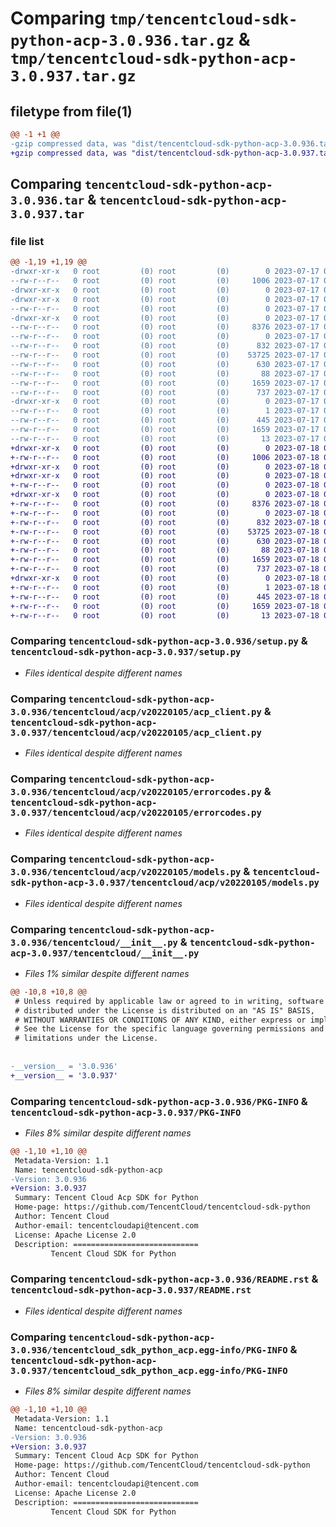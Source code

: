 # Comparing `tmp/tencentcloud-sdk-python-acp-3.0.936.tar.gz` & `tmp/tencentcloud-sdk-python-acp-3.0.937.tar.gz`

## filetype from file(1)

```diff
@@ -1 +1 @@
-gzip compressed data, was "dist/tencentcloud-sdk-python-acp-3.0.936.tar", last modified: Mon Jul 17 00:14:46 2023, max compression
+gzip compressed data, was "dist/tencentcloud-sdk-python-acp-3.0.937.tar", last modified: Tue Jul 18 00:15:43 2023, max compression
```

## Comparing `tencentcloud-sdk-python-acp-3.0.936.tar` & `tencentcloud-sdk-python-acp-3.0.937.tar`

### file list

```diff
@@ -1,19 +1,19 @@
-drwxr-xr-x   0 root         (0) root         (0)        0 2023-07-17 00:14:46.000000 tencentcloud-sdk-python-acp-3.0.936/
--rw-r--r--   0 root         (0) root         (0)     1006 2023-07-17 00:14:46.000000 tencentcloud-sdk-python-acp-3.0.936/setup.py
-drwxr-xr-x   0 root         (0) root         (0)        0 2023-07-17 00:14:46.000000 tencentcloud-sdk-python-acp-3.0.936/tencentcloud/
-drwxr-xr-x   0 root         (0) root         (0)        0 2023-07-17 00:14:46.000000 tencentcloud-sdk-python-acp-3.0.936/tencentcloud/acp/
--rw-r--r--   0 root         (0) root         (0)        0 2023-07-17 00:14:46.000000 tencentcloud-sdk-python-acp-3.0.936/tencentcloud/acp/__init__.py
-drwxr-xr-x   0 root         (0) root         (0)        0 2023-07-17 00:14:46.000000 tencentcloud-sdk-python-acp-3.0.936/tencentcloud/acp/v20220105/
--rw-r--r--   0 root         (0) root         (0)     8376 2023-07-17 00:14:46.000000 tencentcloud-sdk-python-acp-3.0.936/tencentcloud/acp/v20220105/acp_client.py
--rw-r--r--   0 root         (0) root         (0)        0 2023-07-17 00:14:46.000000 tencentcloud-sdk-python-acp-3.0.936/tencentcloud/acp/v20220105/__init__.py
--rw-r--r--   0 root         (0) root         (0)      832 2023-07-17 00:14:46.000000 tencentcloud-sdk-python-acp-3.0.936/tencentcloud/acp/v20220105/errorcodes.py
--rw-r--r--   0 root         (0) root         (0)    53725 2023-07-17 00:14:46.000000 tencentcloud-sdk-python-acp-3.0.936/tencentcloud/acp/v20220105/models.py
--rw-r--r--   0 root         (0) root         (0)      630 2023-07-17 00:14:46.000000 tencentcloud-sdk-python-acp-3.0.936/tencentcloud/__init__.py
--rw-r--r--   0 root         (0) root         (0)       88 2023-07-17 00:14:46.000000 tencentcloud-sdk-python-acp-3.0.936/setup.cfg
--rw-r--r--   0 root         (0) root         (0)     1659 2023-07-17 00:14:46.000000 tencentcloud-sdk-python-acp-3.0.936/PKG-INFO
--rw-r--r--   0 root         (0) root         (0)      737 2023-07-17 00:14:46.000000 tencentcloud-sdk-python-acp-3.0.936/README.rst
-drwxr-xr-x   0 root         (0) root         (0)        0 2023-07-17 00:14:46.000000 tencentcloud-sdk-python-acp-3.0.936/tencentcloud_sdk_python_acp.egg-info/
--rw-r--r--   0 root         (0) root         (0)        1 2023-07-17 00:14:46.000000 tencentcloud-sdk-python-acp-3.0.936/tencentcloud_sdk_python_acp.egg-info/dependency_links.txt
--rw-r--r--   0 root         (0) root         (0)      445 2023-07-17 00:14:46.000000 tencentcloud-sdk-python-acp-3.0.936/tencentcloud_sdk_python_acp.egg-info/SOURCES.txt
--rw-r--r--   0 root         (0) root         (0)     1659 2023-07-17 00:14:46.000000 tencentcloud-sdk-python-acp-3.0.936/tencentcloud_sdk_python_acp.egg-info/PKG-INFO
--rw-r--r--   0 root         (0) root         (0)       13 2023-07-17 00:14:46.000000 tencentcloud-sdk-python-acp-3.0.936/tencentcloud_sdk_python_acp.egg-info/top_level.txt
+drwxr-xr-x   0 root         (0) root         (0)        0 2023-07-18 00:15:43.000000 tencentcloud-sdk-python-acp-3.0.937/
+-rw-r--r--   0 root         (0) root         (0)     1006 2023-07-18 00:15:43.000000 tencentcloud-sdk-python-acp-3.0.937/setup.py
+drwxr-xr-x   0 root         (0) root         (0)        0 2023-07-18 00:15:43.000000 tencentcloud-sdk-python-acp-3.0.937/tencentcloud/
+drwxr-xr-x   0 root         (0) root         (0)        0 2023-07-18 00:15:43.000000 tencentcloud-sdk-python-acp-3.0.937/tencentcloud/acp/
+-rw-r--r--   0 root         (0) root         (0)        0 2023-07-18 00:15:43.000000 tencentcloud-sdk-python-acp-3.0.937/tencentcloud/acp/__init__.py
+drwxr-xr-x   0 root         (0) root         (0)        0 2023-07-18 00:15:43.000000 tencentcloud-sdk-python-acp-3.0.937/tencentcloud/acp/v20220105/
+-rw-r--r--   0 root         (0) root         (0)     8376 2023-07-18 00:15:43.000000 tencentcloud-sdk-python-acp-3.0.937/tencentcloud/acp/v20220105/acp_client.py
+-rw-r--r--   0 root         (0) root         (0)        0 2023-07-18 00:15:43.000000 tencentcloud-sdk-python-acp-3.0.937/tencentcloud/acp/v20220105/__init__.py
+-rw-r--r--   0 root         (0) root         (0)      832 2023-07-18 00:15:43.000000 tencentcloud-sdk-python-acp-3.0.937/tencentcloud/acp/v20220105/errorcodes.py
+-rw-r--r--   0 root         (0) root         (0)    53725 2023-07-18 00:15:43.000000 tencentcloud-sdk-python-acp-3.0.937/tencentcloud/acp/v20220105/models.py
+-rw-r--r--   0 root         (0) root         (0)      630 2023-07-18 00:15:43.000000 tencentcloud-sdk-python-acp-3.0.937/tencentcloud/__init__.py
+-rw-r--r--   0 root         (0) root         (0)       88 2023-07-18 00:15:43.000000 tencentcloud-sdk-python-acp-3.0.937/setup.cfg
+-rw-r--r--   0 root         (0) root         (0)     1659 2023-07-18 00:15:43.000000 tencentcloud-sdk-python-acp-3.0.937/PKG-INFO
+-rw-r--r--   0 root         (0) root         (0)      737 2023-07-18 00:15:43.000000 tencentcloud-sdk-python-acp-3.0.937/README.rst
+drwxr-xr-x   0 root         (0) root         (0)        0 2023-07-18 00:15:43.000000 tencentcloud-sdk-python-acp-3.0.937/tencentcloud_sdk_python_acp.egg-info/
+-rw-r--r--   0 root         (0) root         (0)        1 2023-07-18 00:15:43.000000 tencentcloud-sdk-python-acp-3.0.937/tencentcloud_sdk_python_acp.egg-info/dependency_links.txt
+-rw-r--r--   0 root         (0) root         (0)      445 2023-07-18 00:15:43.000000 tencentcloud-sdk-python-acp-3.0.937/tencentcloud_sdk_python_acp.egg-info/SOURCES.txt
+-rw-r--r--   0 root         (0) root         (0)     1659 2023-07-18 00:15:43.000000 tencentcloud-sdk-python-acp-3.0.937/tencentcloud_sdk_python_acp.egg-info/PKG-INFO
+-rw-r--r--   0 root         (0) root         (0)       13 2023-07-18 00:15:43.000000 tencentcloud-sdk-python-acp-3.0.937/tencentcloud_sdk_python_acp.egg-info/top_level.txt
```

### Comparing `tencentcloud-sdk-python-acp-3.0.936/setup.py` & `tencentcloud-sdk-python-acp-3.0.937/setup.py`

 * *Files identical despite different names*

### Comparing `tencentcloud-sdk-python-acp-3.0.936/tencentcloud/acp/v20220105/acp_client.py` & `tencentcloud-sdk-python-acp-3.0.937/tencentcloud/acp/v20220105/acp_client.py`

 * *Files identical despite different names*

### Comparing `tencentcloud-sdk-python-acp-3.0.936/tencentcloud/acp/v20220105/errorcodes.py` & `tencentcloud-sdk-python-acp-3.0.937/tencentcloud/acp/v20220105/errorcodes.py`

 * *Files identical despite different names*

### Comparing `tencentcloud-sdk-python-acp-3.0.936/tencentcloud/acp/v20220105/models.py` & `tencentcloud-sdk-python-acp-3.0.937/tencentcloud/acp/v20220105/models.py`

 * *Files identical despite different names*

### Comparing `tencentcloud-sdk-python-acp-3.0.936/tencentcloud/__init__.py` & `tencentcloud-sdk-python-acp-3.0.937/tencentcloud/__init__.py`

 * *Files 1% similar despite different names*

```diff
@@ -10,8 +10,8 @@
 # Unless required by applicable law or agreed to in writing, software
 # distributed under the License is distributed on an "AS IS" BASIS,
 # WITHOUT WARRANTIES OR CONDITIONS OF ANY KIND, either express or implied.
 # See the License for the specific language governing permissions and
 # limitations under the License.
 
 
-__version__ = '3.0.936'
+__version__ = '3.0.937'
```

### Comparing `tencentcloud-sdk-python-acp-3.0.936/PKG-INFO` & `tencentcloud-sdk-python-acp-3.0.937/PKG-INFO`

 * *Files 8% similar despite different names*

```diff
@@ -1,10 +1,10 @@
 Metadata-Version: 1.1
 Name: tencentcloud-sdk-python-acp
-Version: 3.0.936
+Version: 3.0.937
 Summary: Tencent Cloud Acp SDK for Python
 Home-page: https://github.com/TencentCloud/tencentcloud-sdk-python
 Author: Tencent Cloud
 Author-email: tencentcloudapi@tencent.com
 License: Apache License 2.0
 Description: ============================
         Tencent Cloud SDK for Python
```

### Comparing `tencentcloud-sdk-python-acp-3.0.936/README.rst` & `tencentcloud-sdk-python-acp-3.0.937/README.rst`

 * *Files identical despite different names*

### Comparing `tencentcloud-sdk-python-acp-3.0.936/tencentcloud_sdk_python_acp.egg-info/PKG-INFO` & `tencentcloud-sdk-python-acp-3.0.937/tencentcloud_sdk_python_acp.egg-info/PKG-INFO`

 * *Files 8% similar despite different names*

```diff
@@ -1,10 +1,10 @@
 Metadata-Version: 1.1
 Name: tencentcloud-sdk-python-acp
-Version: 3.0.936
+Version: 3.0.937
 Summary: Tencent Cloud Acp SDK for Python
 Home-page: https://github.com/TencentCloud/tencentcloud-sdk-python
 Author: Tencent Cloud
 Author-email: tencentcloudapi@tencent.com
 License: Apache License 2.0
 Description: ============================
         Tencent Cloud SDK for Python
```

